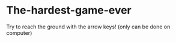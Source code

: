 # The-hardest-game-ever
Try to reach the ground with the arrow keys! (only can be done on computer)
